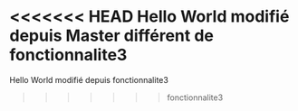 <<<<<<< HEAD
Hello World modifié depuis Master différent de fonctionnalite3 
=======
Hello World modifié depuis fonctionnalite3 
>>>>>>> fonctionnalite3
